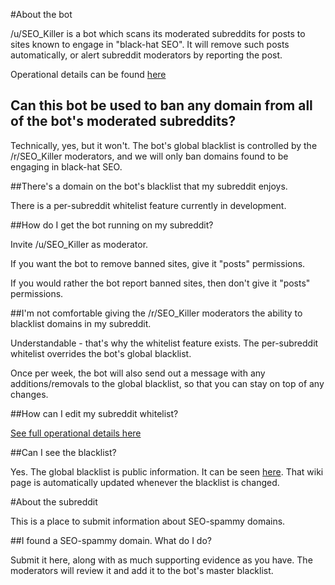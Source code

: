 #About the bot

/u/SEO_Killer is a bot which scans its moderated subreddits for posts to sites known to engage in "black-hat SEO". It will remove such posts automatically, or alert subreddit moderators by reporting the post.

Operational details can be found [here](/r/SEO_Killer/wiki/guide)

## Can this bot be used to ban any domain from all of the bot's moderated subreddits?

Technically, yes, but it won't. The bot's global blacklist is controlled by the /r/SEO_Killer moderators, and we will only ban domains found to be engaging in black-hat SEO.

##There's a domain on the bot's blacklist that my subreddit enjoys.

There is a per-subreddit whitelist feature currently in development.

##How do I get the bot running on my subreddit?

Invite /u/SEO_Killer as moderator.

If you want the bot to remove banned sites, give it "posts" permissions.

If you would rather the bot report banned sites, then don't give it "posts" permissions.

##I'm not comfortable giving the /r/SEO_Killer moderators the ability to blacklist domains in my subreddit.

Understandable - that's why the whitelist feature exists. The per-subreddit whitelist overrides the bot's global blacklist.

Once per week, the bot will also send out a message with any additions/removals to the global blacklist, so that you can stay on top of any changes.

##How can I edit my subreddit whitelist?

[See full operational details here](/r/SEO_Killer/wiki/guide)

##Can I see the blacklist?

Yes. The global blacklist is public information. It can be seen [here](/r/seo_killer/wiki/ban_list). That wiki page is automatically updated whenever the blacklist is changed.

#About the subreddit

This is a place to submit information about SEO-spammy domains. 

##I found a SEO-spammy domain. What do I do?

Submit it here, along with as much supporting evidence as you have. The moderators will review it and add it to the bot's master blacklist.
